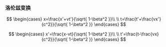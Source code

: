 ### 洛伦兹变换



$$
\begin{cases}
x=\frac{x'+vt'}{\sqrt{ 1-\beta^2 }}\\ \\
t=\frac{t'+\frac{vx'}{c^2}}{\sqrt{ 1-\beta^2 }}
\end{cases}
$$

$$
\begin{cases}
x'=\frac{x-vt}{\sqrt{ 1-\beta^2 }}\\ \\
t'=\frac{t-\frac{vx}{c^2}}{\sqrt{ 1-\beta^2 }}
\end{cases}
$$

